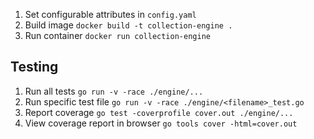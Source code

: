 1. Set configurable attributes in `config.yaml`
1. Build image `docker build -t collection-engine .`
2. Run container `docker run collection-engine`

## Testing
1. Run all tests `go run -v -race ./engine/...`
2. Run specific test file `go run -v -race ./engine/<filename>_test.go`
3. Report coverage `go test -coverprofile cover.out ./engine/...`
4. View coverage report in browser `go tools cover -html=cover.out`